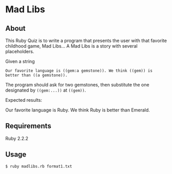 # Mad Libs

## About

This Ruby Quiz is to write a program that presents the user with that favorite childhood game, Mad Libs... A Mad Libs is a story with several placeholders.

Given a string

    Our favorite language is ((gem:a gemstone)). We think ((gem)) is better than ((a gemstone)).

The program should ask for two gemstones, then substitute the one designated by `((gem:...))` at `((gem))`.

Expected results: 

  Our favorite language is Ruby. We think Ruby is better than Emerald. 

## Requirements

Ruby 2.2.2

## Usage

`$ ruby madlibs.rb format1.txt`